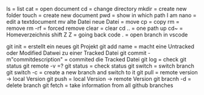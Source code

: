 ls = list
cat = open document
cd = change directory
mkdir = create new folder
touch = create new document
pwd = show in which path I am
nano = edit a textdocument
mv alte Datei neue Datei = move
cp = copy
rm = remove
rm -rf = forced remove
clear = clear
cd .. = one path up
cd~ = Homeverzeichnis
shift Z Z = going back
code . = open branch in vscode

git init = erstellt ein neues git Projekt
git add name = macht eine Untracked oder Modified Datwei zu einer Tracked 
Datei
git commit -m"commitdescription" = commited die Tracked Datei
git log = check git status
git remote -v =?
git status = check status
git switch = switch branch
git switch -c = create a new branch and switch to it
git pull = remote version -> local Version
git push = local Version -> remote Version
git bracnh -d = delete branch
git fetch = take information from all github branches
